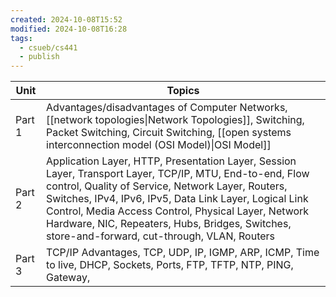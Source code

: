 ```yaml
---
created: 2024-10-08T15:52
modified: 2024-10-08T16:28
tags:
  - csueb/cs441
  - publish
---
```

| Unit   | Topics                                                                                                                                                                                                                                                                                                                                                                            |
| ------ | --------------------------------------------------------------------------------------------------------------------------------------------------------------------------------------------------------------------------------------------------------------------------------------------------------------------------------------------------------------------------------- |
| Part 1 | Advantages/disadvantages of Computer Networks, [[network topologies\|Network Topologies]], Switching, Packet Switching, Circuit Switching, [[open systems interconnection model (OSI Model)\|OSI Model]]<br>                                                                                                                                                                      |
| Part 2 | Application Layer, HTTP, Presentation Layer, Session Layer, Transport Layer, TCP/IP, MTU, End-to-end, Flow control, Quality of Service, Network Layer, Routers, Switches, IPv4, IPv6, IPv5, Data Link Layer, Logical Link Control, Media Access Control, Physical Layer, Network Hardware, NIC, Repeaters, Hubs, Bridges, Switches, store-and-forward, cut-through, VLAN, Routers |
| Part 3 | TCP/IP Advantages, TCP, UDP, IP, IGMP, ARP, ICMP, Time to live, DHCP, Sockets, Ports, FTP, TFTP, NTP, PING, Gateway,                                                                                                                                                                                                                                                              |
